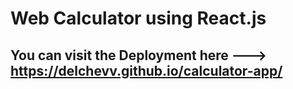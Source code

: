 # Web Calculator using React.js
## You can visit the Deployment here ---> https://delchevv.github.io/calculator-app/
